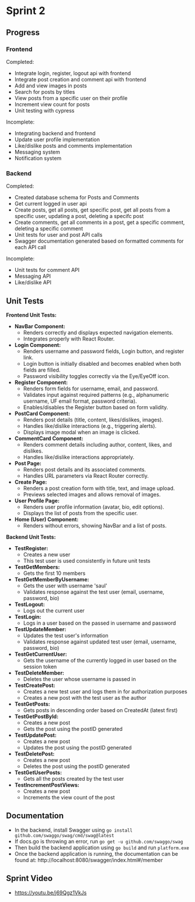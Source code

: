 # Sprint 2

## Progress
### Frontend
Completed:
- Integrate login, register, logout api with frontend
- Integrate post creation and comment api with frontend
- Add and view images in posts
- Search for posts by titles
- View posts from a specific user on their profile
- Increment view count for posts
- Unit testing with cypress

Incomplete:
- Integrating backend and frontend
- Update user profile implementation
- Like/dislike posts and comments implementation
- Messaging system
- Notification system

### Backend
Completed:
- Created database schema for Posts and Comments
- Get current logged in user api
- Create posts, get all posts, get specific post, get all posts from a specific user, updating a post, deleting a specifc post
- Create comments, get all comments in a post, get a specific comment, deleting a specific comment
- Unit tests for user and post API calls
- Swagger documentation generated based on formatted comments for each API call

Incomplete:
- Unit tests for comment API
- Messaging API
- Like/dislike API

## Unit Tests

**Frontend Unit Tests:**
- **NavBar Component:**
  - Renders correctly and displays expected navigation elements.
  - Integrates properly with React Router.
- **Login Component:**
  - Renders username and password fields, Login button, and register link.
  - Login button is initially disabled and becomes enabled when both fields are filled.
  - Password visibility toggles correctly via the Eye/EyeOff icon.
- **Register Component:**
  - Renders form fields for username, email, and password.
  - Validates input against required patterns (e.g., alphanumeric username, UF email format, password criteria).
  - Enables/disables the Register button based on form validity.
- **PostCard Component:**
  - Renders post details (title, content, likes/dislikes, images).
  - Handles like/dislike interactions (e.g., triggering alerts).
  - Displays image modal when an image is clicked.
- **CommentCard Component:**
  - Renders comment details including author, content, likes, and dislikes.
  - Handles like/dislike interactions appropriately.
- **Post Page:**
  - Renders post details and its associated comments.
  - Handles URL parameters via React Router correctly.
- **Create Page:**
  - Renders a post creation form with title, text, and image upload.
  - Previews selected images and allows removal of images.
- **User Profile Page:**
  - Renders user profile information (avatar, bio, edit options).
  - Displays the list of posts from the specific user.
- **Home (User) Component:**
  - Renders without errors, showing NavBar and a list of posts.

**Backend Unit Tests:**
- **TestRegister:**
  - Creates a new user
  - This test user is used consistently in future unit tests
- **TestGetMembers:**
  - Gets the first 10 members
- **TestGetMemberByUsername:**
  - Gets the user with username 'saul'
  - Validates response against the test user (email, username, password, bio)
- **TestLogout:**
  - Logs out the current user
- **TestLogin:**
  - Logs in a user based on the passed in username and password
- **TestUpdateMember:**
  - Updates the test user's information
  - Validates response against updated test user (email, username, password, bio)
- **TestGetCurrentUser:**
  - Gets the username of the currently logged in user based on the session token
- **TestDeleteMember:**
  - Deletes the user whose username is passed in
- **TestCreatePost:**
  - Creates a new test user and logs them in for authorization purposes
  - Creates a new post with the test user as the author
- **TestGetPosts:**
  - Gets posts in descending order based on CreatedAt (latest first)
- **TestGetPostById:**
  - Creates a new post
  - Gets the post using the postID generated
- **TestUpdatePost:**
  - Creates a new post
  - Updates the post using the postID generated
- **TestDeletePost:**
  - Creates a new post
  - Deletes the post using the postID generated
- **TestGetUserPosts:**
  - Gets all the posts created by the test user
- **TestIncrementPostViews:**
  - Creates a new post
  - Increments the view count of the post

## Documentation
- In the backend, install Swagger using `go install github.com/swaggo/swag/cmd/swag@latest`
- If docs.go is throwing an error, run `go get -u github.com/swaggo/swag`
- Then build the backend application using `go build` and run `platform.exe`
- Once the backend application is running, the documentation can be found at: http://localhost:8080/swagger/index.html#/member

## Sprint Video
- https://youtu.be/j69Qgz1VkJs
